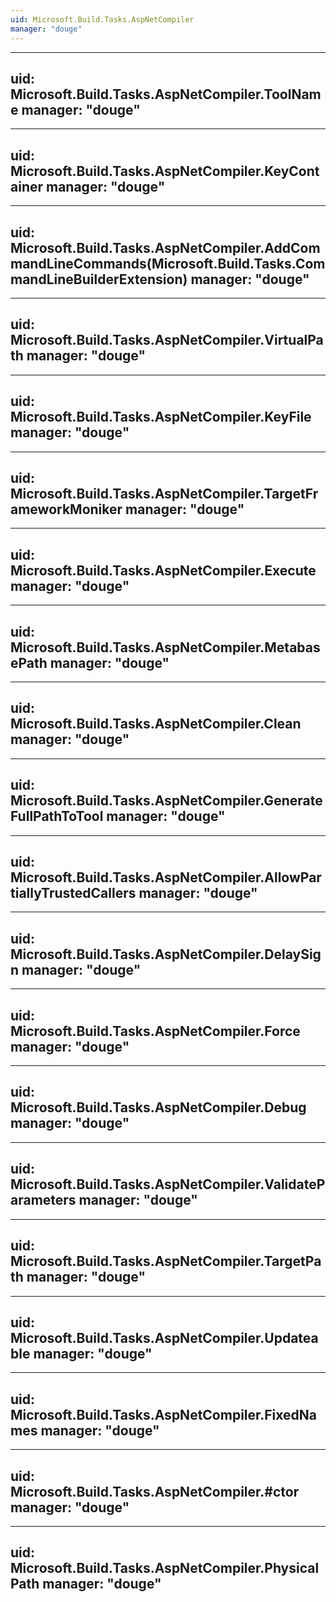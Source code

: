 ```yaml
---
uid: Microsoft.Build.Tasks.AspNetCompiler
manager: "douge"
---
```


---
uid: Microsoft.Build.Tasks.AspNetCompiler.ToolName
manager: "douge"
---

---
uid: Microsoft.Build.Tasks.AspNetCompiler.KeyContainer
manager: "douge"
---

---
uid: Microsoft.Build.Tasks.AspNetCompiler.AddCommandLineCommands(Microsoft.Build.Tasks.CommandLineBuilderExtension)
manager: "douge"
---

---
uid: Microsoft.Build.Tasks.AspNetCompiler.VirtualPath
manager: "douge"
---

---
uid: Microsoft.Build.Tasks.AspNetCompiler.KeyFile
manager: "douge"
---

---
uid: Microsoft.Build.Tasks.AspNetCompiler.TargetFrameworkMoniker
manager: "douge"
---

---
uid: Microsoft.Build.Tasks.AspNetCompiler.Execute
manager: "douge"
---

---
uid: Microsoft.Build.Tasks.AspNetCompiler.MetabasePath
manager: "douge"
---

---
uid: Microsoft.Build.Tasks.AspNetCompiler.Clean
manager: "douge"
---

---
uid: Microsoft.Build.Tasks.AspNetCompiler.GenerateFullPathToTool
manager: "douge"
---

---
uid: Microsoft.Build.Tasks.AspNetCompiler.AllowPartiallyTrustedCallers
manager: "douge"
---

---
uid: Microsoft.Build.Tasks.AspNetCompiler.DelaySign
manager: "douge"
---

---
uid: Microsoft.Build.Tasks.AspNetCompiler.Force
manager: "douge"
---

---
uid: Microsoft.Build.Tasks.AspNetCompiler.Debug
manager: "douge"
---

---
uid: Microsoft.Build.Tasks.AspNetCompiler.ValidateParameters
manager: "douge"
---

---
uid: Microsoft.Build.Tasks.AspNetCompiler.TargetPath
manager: "douge"
---

---
uid: Microsoft.Build.Tasks.AspNetCompiler.Updateable
manager: "douge"
---

---
uid: Microsoft.Build.Tasks.AspNetCompiler.FixedNames
manager: "douge"
---

---
uid: Microsoft.Build.Tasks.AspNetCompiler.#ctor
manager: "douge"
---

---
uid: Microsoft.Build.Tasks.AspNetCompiler.PhysicalPath
manager: "douge"
---
